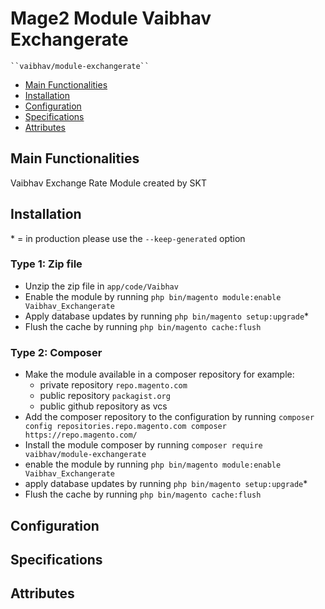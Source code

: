 # Mage2 Module Vaibhav Exchangerate

    ``vaibhav/module-exchangerate``

 - [Main Functionalities](#markdown-header-main-functionalities)
 - [Installation](#markdown-header-installation)
 - [Configuration](#markdown-header-configuration)
 - [Specifications](#markdown-header-specifications)
 - [Attributes](#markdown-header-attributes)


## Main Functionalities
Vaibhav Exchange Rate Module created by SKT

## Installation
\* = in production please use the `--keep-generated` option

### Type 1: Zip file

 - Unzip the zip file in `app/code/Vaibhav`
 - Enable the module by running `php bin/magento module:enable Vaibhav_Exchangerate`
 - Apply database updates by running `php bin/magento setup:upgrade`\*
 - Flush the cache by running `php bin/magento cache:flush`

### Type 2: Composer

 - Make the module available in a composer repository for example:
    - private repository `repo.magento.com`
    - public repository `packagist.org`
    - public github repository as vcs
 - Add the composer repository to the configuration by running `composer config repositories.repo.magento.com composer https://repo.magento.com/`
 - Install the module composer by running `composer require vaibhav/module-exchangerate`
 - enable the module by running `php bin/magento module:enable Vaibhav_Exchangerate`
 - apply database updates by running `php bin/magento setup:upgrade`\*
 - Flush the cache by running `php bin/magento cache:flush`


## Configuration




## Specifications




## Attributes



